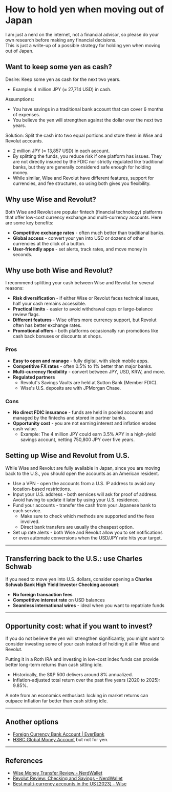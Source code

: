 # How to hold yen when moving out of Japan

I am just a nerd on the internet, not a financial advisor, so please do your own research before making any financial decisions.  
This is just a write-up of a possible strategy for holding yen when moving out of Japan.


## Want to keep some yen as cash?

Desire: Keep some yen as cash for the next two years.
* Example: 4 million JPY (≈ 27,714 USD) in cash.

Assumptions:
* You have savings in a traditional bank account that can cover 6 months of expenses.
* You believe the yen will strengthen against the dollar over the next two years.

Solution: Split the cash into two equal portions and store them in Wise and Revolut accounts.
* 2 million JPY (≈ 13,857 USD) in each account.
* By splitting the funds, you reduce risk if one platform has issues. They are not directly insured by the FDIC nor strictly regulated like traditional banks, but they are generally considered safe enough for holding money.
* While similar, Wise and Revolut have different features, support for currencies, and fee structures, so using both gives you flexibility.


## Why use Wise and Revolut?

Both Wise and Revolut are popular fintech (financial technology) platforms that offer low-cost currency exchange and multi-currency accounts. Here are some key benefits:

* **Competitive exchange rates** - often much better than traditional banks.
* **Global access** - convert your yen into USD or dozens of other currencies at the click of a button.
* **User-friendly apps** - set alerts, track rates, and move money in seconds.


## Why use both Wise and Revolut?

I recommend splitting your cash between Wise and Revolut for several reasons:
* **Risk diversification** - if either Wise or Revolut faces technical issues, half your cash remains accessible.
* **Practical limits** - easier to avoid withdrawal caps or large-balance review flags.
* **Different features** - Wise offers more currency support, but Revolut often has better exchange rates.
* **Promotional offers** - both platforms occasionally run promotions like cash back bonuses or discounts at shops.


### Pros

* **Easy to open and manage** - fully digital, with sleek mobile apps.
* **Competitive FX rates** - often 0.5% to 1% better than major banks.
* **Multi-currency flexibility** - convert between JPY, USD, KRW, and more.
* **Regulated partners**
  * Revolut's Savings Vaults are held at Sutton Bank (Member FDIC).
  * Wise's U.S. deposits are with JPMorgan Chase.


### Cons

* **No direct FDIC insurance** - funds are held in pooled accounts and managed by the fintechs and stored in partner banks.
* **Opportunity cost** - you are not earning interest and inflation erodes cash value.
  * Example: The 4 million JPY could earn 3.5% APY in a high-yield savings account, netting 750,800 JPY over five years.


## Setting up Wise and Revolut from U.S.

While Wise and Revolut are fully available in Japan, since you are moving back to the U.S., you should open the accounts as an American resident.
* Use a VPN - open the accounts from a U.S. IP address to avoid any location-based restrictions.
* Input your U.S. address - both services will ask for proof of address. Avoid having to update it later by using your U.S. residence.
* Fund your accounts - transfer the cash from your Japanese bank to each service.
  * Make sure to check which methods are supported and the fees involved.
  * Direct bank transfers are usually the cheapest option.
* Set up rate alerts - both Wise and Revolut allow you to set notifications or even automate conversions when the USD/JPY rate hits your target.

---


## Transferring back to the U.S.: use Charles Schwab

If you need to move yen into U.S. dollars, consider opening a **Charles Schwab Bank High Yield Investor Checking account**:

* **No foreign transaction fees**
* **Competitive interest rate** on USD balances
* **Seamless international wires** - ideal when you want to repatriate funds

---


## Opportunity cost: what if you want to invest?

If you do not believe the yen will strengthen significantly, you might want to consider investing some of your cash instead of holding it all in Wise and Revolut.

Putting it in a Roth IRA and investing in low-cost index funds can provide better long-term returns than cash sitting idle.
* Historically, the S\&P 500 delivers around 8% annualized.
* Inflation-adjusted total return over the past five years (2020 to 2025): 9.85%.

A note from an economics enthusiast: locking in market returns can outpace inflation far better than cash sitting idle.

---


## Another options

* [Foreign Currency Bank Account | EverBank](https://www.everbank.com/diversified-investing/foreign-currencies/currency-access-account)
* [HSBC Global Money Account](https://www.us.hsbc.com/checking-accounts/products/global-money/) but not for yen.

---


## References

* [Wise Money Transfer Review - NerdWallet](https://www.nerdwallet.com/article/banking/transferwise-review)
* [Revolut Review: Checking and Savings - NerdWallet](https://www.nerdwallet.com/reviews/banking/revolut)
* [Best multi-currency accounts in the US [2023] - Wise](https://wise.com/us/blog/us-foreign-currency-account)
